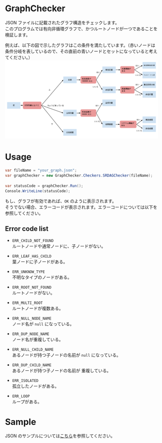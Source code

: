 # GraphChecker
JSON ファイルに記載されたグラフ構造をチェックします。  
このプログラムでは有向非循環グラフで、かつルートノードが一つであることを検証します。

例えば、以下の図で示したグラフはこの条件を満たしています。（赤いノードは条件分岐を表しているので、その直前の青いノードとセットになっていると考えてください。）  
![Sub types of star](https://github.com/atsuhiron/GraphChecker/blob/main/GraphChecker/GraphChecker/img/star_category.ja.png)

# Usage
```C#
var fileName = "your_graph.json";
var graphChecker = new GraphChecker.Checkers.SRDAGChecker(fileName);

var statusCode = graphChecker.Run();
Console.WriteLine(statusCode);
```

もし、グラフが有効であれば、`OK` のように表示されます。  
そうでない場合、エラーコードが表示されます。エラーコードについては以下を参照してください。


## Error code list
- `ERR_CHILD_NOT_FOUND`  
ルートノードや通常ノードに、子ノードがない。

- `ERR_LEAF_HAS_CHILD`  
葉ノードに子ノードがある。

- `ERR_UNKNOW_TYPE`  
不明なタイプのノードがある。

- `ERR_ROOT_NOT_FOUND`  
ルートノードがない。

- `ERR_MULTI_ROOT`  
ルートノードが複数ある。

- `ERR_NULL_NODE_NAME`  
ノード名が `null` になっている。

- `ERR_DUP_NODE_NAME`  
ノード名が重複している。

- `ERR_NULL_CHILD_NAME`  
あるノードが持つ子ノードの名前が `null` になっている。

- `ERR_DUP_CHILD_NAME`  
あるノードが持つ子ノードの名前が 重複している。

- `ERR_ISOLATED`  
孤立したノードがある。

- `ERR_LOOP`  
ループがある。

# Sample
JSON のサンプルについては[こちら](https://github.com/atsuhiron/GraphChecker/tree/main/GraphChecker/GraphChecker/Samples)を参照してください。